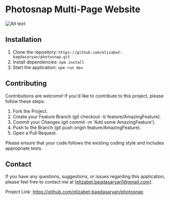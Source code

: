 # Photosnap Multi-Page Website

![Alt text](https://res.cloudinary.com/dz209s6jk/image/upload/f_auto,q_auto,w_700/Challenges/zvkqvpshdas9rtdkubkx.jpg)

## Installation

1. Clone the repository: `https://github.com/elizabet-bagdasaryan/photosnap.git`
2. Install dependencies: `npm install`
3. Start the application: `npm run dev`



## Contributing

Contributions are welcome! If you'd like to contribute to this project, please follow these steps:

1. Fork the Project.
2. Create your Feature Branch (git checkout -b feature/AmazingFeature).
3. Commit your Changes (git commit -m 'Add some AmazingFeature').
4. Push to the Branch (git push origin feature/AmazingFeature).
5. Open a Pull Request.

Please ensure that your code follows the existing coding style and includes appropriate tests.

## Contact

If you have any questions, suggestions, or issues regarding this application, please feel free to contact me at [elizabet.bagdasaryan1@gmail.com].

Project Link: https://github.com/elizabet-bagdasaryan/photosnap
